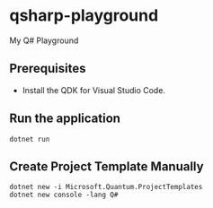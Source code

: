# qsharp-playground

My Q# Playground

## Prerequisites

- Install the QDK for Visual Studio Code.

## Run the application

```
dotnet run
```

## Create Project Template Manually

```
dotnet new -i Microsoft.Quantum.ProjectTemplates
dotnet new console -lang Q#
```